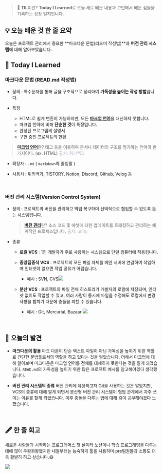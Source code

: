 > 🎯 **TIL**이란? **Today I Learned**로 오늘 새로 배운 내용과 고민해서 배운 점들을 기록하는 성장 일지입니다.

## 💡 오늘 배운 것 한 줄 요약

오늘은 프로젝트 관리에서 중요한 **마크다운 문법(리드미 작성법)**과 **버전 관리 시스템**에 대해 알아보았습니다.
<br>

## 📙 Today I Learned

### 마크다운 문법 (READ.md 작성법)

- 정의 : 특수문자를 통해 글을 구조적으로 정리하여 **가독성을 높이는 작성 방법**입니다.

- 특징
  - HTML로 쉽게 변환이 가능하지만, 모든 [**마크업 언어**](https://ko.wikipedia.org/wiki/%EB%A7%88%ED%81%AC%EC%97%85_%EC%96%B8%EC%96%B4)을 대신하지 못합니다.
  - 마크업 언어에 비해 **단순한 것**이 특징입니다.
  - 완성된 프로그램의 설명서
  - 구현 중인 프로젝트의 현황

> [**마크업 언어**](https://ko.wikipedia.org/wiki/%EB%A7%88%ED%81%AC%EC%97%85_%EC%96%B8%EC%96%B4)란?
> 태그 등을 이용하여 문서나 데이터의 구조를 명기하는 언어의 한 가지이다. (ex. HTML)
> <span style="color: #adb5bd">출처: 위키백과</span>

- 확장자 : `.md` ( `markdown`의 줄임말 )

- 사용처 : 위키백과, TISTORY, Notion, Discord, Github, Velog 등

<br>

### 버전 관리 시스템(Version Control System)

- 정의 : 프로젝트의 버전을 관리하고 백업 복구하며 선택적으로 협업할 수 있도록 돕는 시스템입니다.

  > [**버전 관리**](https://unity.com/solutions/what-is-version-control#local-version-control-systems,-explained)란?
  > 소스 코드 및 에셋에 대한 업데이트를 트래킹하고 관리하는 체계적인 프로세스입니다.
  > <span style="color: #adb5bd">출처: unity</span>

- 종류

  - **로컬 VCS** : 1인 개발자가 주로 사용하는 시스템으로 단일 컴퓨터에 적용됩니다.

  - **중앙집중식 VCS** : 프로젝트의 모든 파일 자체를 메인 서버에 연결하여 작업하며 인터넷이 없으면 작업 공유가 어렵습니다.
    - 예시 : SVN, CVS![](https://velog.velcdn.com/images/eunoia0235/post/237ae9e7-3e62-435f-bf7a-64d68d32b44a/image.png)
  - **분산 VCS** : 프로젝트의 파일 전체 히스토리가 개발자의 로컬에 저장되며, 인터넷 없이도 작업할 수 있고, 여러 사람이 동시에 파일을 수정해도 로컬에서 변경사항을 합치기 때문에 충돌을 피할 수 있습니다.
    - 예시 : Git, Mercurial, Bazaar
      ![](https://velog.velcdn.com/images/eunoia0235/post/56e3bc6a-ba78-4a5d-b6fe-2d455ab3553f/image.png)

<br>

## 🧐 오늘의 발견

- **마크다운의 활용**
  마크 다운이 단순 텍스트 파일이 아닌 가독성을 높이기 위한 역할로 간단한 문법툴로서의 역할을 하고 있다는 것을 알았습니다. 더해서 마크업에 대해 알아보며 마크다운은 마크업 언어를 전체를 대체하지 못한다는 것을 알게 되었습니다. `READ.md`의 가독성을 높이기 위한 많은 프로젝트 예시를 참고해야겠다 생각했습니다.

- **버전 관리 시스템의 종류**
  버전 관리에 유용하고자 Git을 사용하는 것은 알았지만, VCS의 종류에 대해 알게 되면서 분산형 버전 관리 시스템이 협업 관계에서 자주 쓰이는 이유를 할게 되었습니다. 이후 충돌을 다루는 법에 대해 깊이 공부해야겠다 느꼈습니다.

<br>

## 🖋️ 한 줄 회고

새로운 사람들과 시작하는 프로그래머스 첫 날이라 노션이나 학습 프로그래밍을 다루는 데에 많이 우왕좌왕했지만 내일부터는 능숙하게 툴을 사용하며 pre팀원들과 소통도 더욱 활발히 하고 싶습니다.😄

![](https://velog.velcdn.com/images/eunoia0235/post/d37d62b4-5079-4513-9e2f-a061b3a73f65/image.png)
